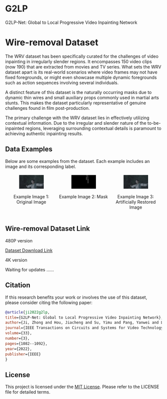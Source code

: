 # G2LP
G2LP-Net: Global to Local Progressive Video Inpainting Network
# Wire-removal Dataset
The WRV dataset has been specifically curated for the challenges of video inpainting in irregularly slender regions. It encompasses 150 video clips (now 190) that are extracted from movies and TV series. What sets the WRV dataset apart is its real-world scenarios where video frames may not have fixed foregrounds, or might even showcase multiple dynamic foregrounds such as action sequences involving several individuals.

A distinct feature of this dataset is the naturally occurring masks due to dynamic thin wires and small auxiliary props commonly used in martial arts stunts. This makes the dataset particularly representative of genuine challenges found in film post-production.

The primary challenge with the WRV dataset lies in effectively utilizing contextual information. Due to the irregular and slender nature of the to-be-inpainted regions, leveraging surrounding contextual details is paramount to achieving authentic inpainting results.

## Data Examples

Below are some examples from the dataset. Each example includes an image and its corresponding label.

<div style="display: flex; justify-content: space-between;">
  
  <div style="flex: 1; text-align: center; padding: 5px; max-width: 100%;">
    <img src="example/8m56s-GT/00000.png" style="width: 50%; height: auto;">
    <p>Example Image 1: Original Image</p>
  </div>
  
  <div style="flex: 1; text-align: center; padding: 5px; max-width: 100%;">
    <img src="example/8m56s-MASK/0001.png" style="width: 50%; height: auto;">
    <p>Example Image 2: Mask</p>
  </div>
  
  <div style="flex: 1; text-align: center; padding: 5px; max-width: 100%;">
    <img src="example/8m56s-IN/0001.png" style="width:50%; height: auto;">
    <p>Example Image 3: Artificially Restored Image</p>
  </div>
  
</div>




## Wire-removal Dataset Link

480P version

[Dataset Download Link](https://pan.baidu.com/s/1aKNL7l1tr_WPkyrfxAXqxw?pwd=xc17)

4K version

Waiting for updates ......

## Citation


If this research benefits your work or involves the use of this dataset, please consider citing the following paper:
   ```bibtex
@article{ji2022g2lp,
title={G2LP-Net: Global to Local Progressive Video Inpainting Network},
author={Ji, Zhong and Hou, Jiacheng and Su, Yimu and Pang, Yanwei and Li, Xuelong},
journal={IEEE Transactions on Circuits and Systems for Video Technology},
volume={33},
number={3},
pages={1082--1092},
year={2022},
publisher={IEEE}
}
```
## License

This project is licensed under the [MIT License](LICENSE). Please refer to the LICENSE file for detailed terms.
